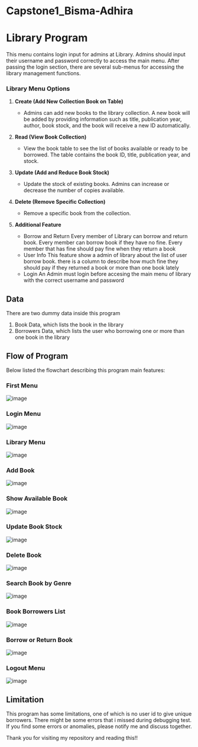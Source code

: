 # Capstone1_Bisma-Adhira
# Library Program 

<p> This menu contains login input for admins at Library. Admins should input their username and password correctly to access the main menu. After passing the login section, there are several sub-menus for accessing the library management functions.</p>

### Library Menu Options

1. **Create (Add New Collection Book on Table)**
   - Admins can add new books to the library collection. A new book will be added by providing information such as title, publication year, author, book stock, and the book will receive a new ID automatically.

2. **Read (View Book Collection)**
   - View the book table to see the list of books available or ready to be borrowed. The table contains the book ID, title, publication year, and stock.

3. **Update (Add and Reduce Book Stock)**
   - Update the stock of existing books. Admins can increase or decrease the number of copies available.

4. **Delete (Remove Specific Collection)**
   - Remove a specific book from the collection.

5. **Additional Feature**
	- Borrow and Return
	Every member of Library can borrow and return book. Every member can borrow book if they have no fine. Every member that has fine should pay fine when they return a book
	- User Info 
	This feature show a admin of library about the list of user borrow book. there is a column to describe how much fine they should pay if they returned a book or more than one book lately
	- Login
An Admin must login before accesing the main menu of library with the correct username and password
## Data
There are two dummy data inside this program
1. Book Data, which lists the book in the library
2. Borrowers Data, which lists the user who borrowing one or more than one book in the library
## Flow of Program
Below listed the flowchart describing this program main features:
### First Menu
![image](https://github.com/Bisma14/Capstone1_Bisma-Adhira/blob/main/Flowchart/First%20Menu.jpg)
### Login Menu
![image](https://github.com/Bisma14/Capstone1_Bisma-Adhira/blob/main/Flowchart/Login%20Menu.jpg)
### Library Menu
![image](https://github.com/Bisma14/Capstone1_Bisma-Adhira/blob/main/Flowchart/Library%20Menu.jpg)
### Add Book
![image](https://github.com/Bisma14/Capstone1_Bisma-Adhira/blob/main/Flowchart/Add%20Book%20Menu.jpg)
### Show Available Book 
![image](https://github.com/Bisma14/Capstone1_Bisma-Adhira/blob/main/Flowchart/Show%20Available%20Book.jpg)
### Update Book Stock
![image](https://github.com/Bisma14/Capstone1_Bisma-Adhira/blob/main/Flowchart/Update%20Book%20Stock.jpg)
### Delete Book
![image](https://github.com/Bisma14/Capstone1_Bisma-Adhira/blob/main/Flowchart/Delete%20Book.jpg)
### Search Book by Genre
![image](https://github.com/Bisma14/Capstone1_Bisma-Adhira/blob/main/Flowchart/Search%20by%20Genre.jpg)
### Book Borrowers List
![image](https://github.com/Bisma14/Capstone1_Bisma-Adhira/blob/main/Flowchart/Show%20Borrowers.jpg)
### Borrow or Return Book
![image](https://github.com/Bisma14/Capstone1_Bisma-Adhira/blob/main/Flowchart/Borrow%20or%20Return%20Menu.jpg)
### Logout Menu
![image](https://github.com/Bisma14/Capstone1_Bisma-Adhira/blob/main/Flowchart/Logout%20Menu.jpg)

## Limitation
This program has some limitations, one of which is no user id to give unique borrowers. There might be some errors that i missed during debugging test. If you find some errors or anomalies, please notify me and discuss together.

Thank you for visiting my repository and reading this!!



